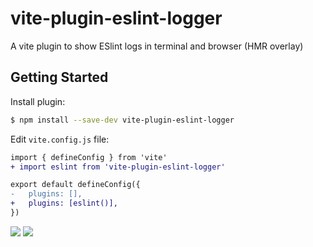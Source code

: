 # vite-plugin-eslint-logger

A vite plugin to show ESlint logs in terminal and browser (HMR overlay)

## Getting Started

Install plugin:

```sh
$ npm install --save-dev vite-plugin-eslint-logger
```

Edit `vite.config.js` file:

```diff
import { defineConfig } from 'vite'
+ import eslint from 'vite-plugin-eslint-logger'

export default defineConfig({
-	plugins: [],
+	plugins: [eslint()],
})
```
<img src="https://user-images.githubusercontent.com/11617/141296387-273ea45d-ddd2-4de5-894e-0cc88bd9ea73.png">
<img src="https://user-images.githubusercontent.com/11617/141296406-ac24fcb2-4fc6-4eee-8dd4-3c3e542be8ed.png">
